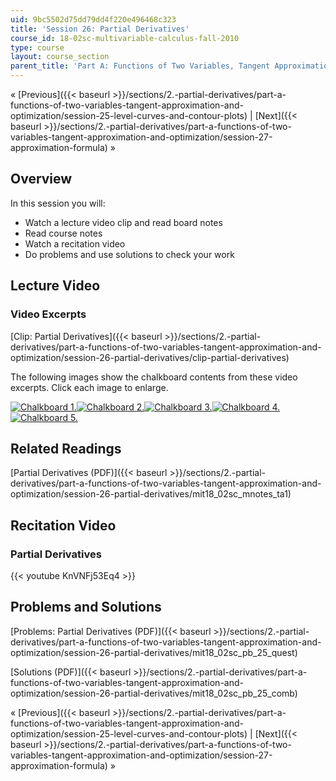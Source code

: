 ```yaml
---
uid: 9bc5502d75dd79dd4f220e496468c323
title: 'Session 26: Partial Derivatives'
course_id: 18-02sc-multivariable-calculus-fall-2010
type: course
layout: course_section
parent_title: 'Part A: Functions of Two Variables, Tangent Approximation and Optimization'
---
```


« [Previous]({{< baseurl >}}/sections/2.-partial-derivatives/part-a-functions-of-two-variables-tangent-approximation-and-optimization/session-25-level-curves-and-contour-plots) | [Next]({{< baseurl >}}/sections/2.-partial-derivatives/part-a-functions-of-two-variables-tangent-approximation-and-optimization/session-27-approximation-formula) »

Overview
--------

In this session you will:

*   Watch a lecture video clip and read board notes
*   Read course notes
*   Watch a recitation video
*   Do problems and use solutions to check your work

Lecture Video
-------------

### Video Excerpts

[Clip: Partial Derivatives]({{< baseurl >}}/sections/2.-partial-derivatives/part-a-functions-of-two-variables-tangent-approximation-and-optimization/session-26-partial-derivatives/clip-partial-derivatives)

The following images show the chalkboard contents from these video excerpts. Click each image to enlarge.

[![Chalkboard 1.](https://open-learning-course-data-production.s3.amazonaws.com/18-02sc-multivariable-calculus-fall-2010/6e75ff05ac348847cc67a5787eb4087c_MIT18_02SC_L8Brds_11a.png)](https://open-learning-course-data-production.s3.amazonaws.com/18-02sc-multivariable-calculus-fall-2010/820570fe2c9c00372755be7716b0cf54_MIT18_02SC_L8Brds_11.png "Open in a new window.")[![Chalkboard 2.](https://open-learning-course-data-production.s3.amazonaws.com/18-02sc-multivariable-calculus-fall-2010/a00a9e92425d7ef7773aff74822662cc_MIT18_02SC_L8Brds_12a.png)](https://open-learning-course-data-production.s3.amazonaws.com/18-02sc-multivariable-calculus-fall-2010/3761d65c491cde3fa58dcc7205c50eb9_MIT18_02SC_L8Brds_12.png "Open in a new window.")[![Chalkboard 3.](https://open-learning-course-data-production.s3.amazonaws.com/18-02sc-multivariable-calculus-fall-2010/3c47f2d067f88f0b71d36f162bc179be_MIT18_02SC_L8Brds_13a.png)](https://open-learning-course-data-production.s3.amazonaws.com/18-02sc-multivariable-calculus-fall-2010/0a917d5a42ed296d280b59a04de4408a_MIT18_02SC_L8Brds_13.png "Open in a new window.")[![Chalkboard 4.](https://open-learning-course-data-production.s3.amazonaws.com/18-02sc-multivariable-calculus-fall-2010/5f10ec9a9bb69f47248cf9974e2675ca_MIT18_02SC_L8Brds_14a.png)](https://open-learning-course-data-production.s3.amazonaws.com/18-02sc-multivariable-calculus-fall-2010/a789cfb3c28c4e9b85cf8ee8a8d0463a_MIT18_02SC_L8Brds_14.png "Open in a new window.")  
[![Chalkboard 5.](https://open-learning-course-data-production.s3.amazonaws.com/18-02sc-multivariable-calculus-fall-2010/a882dacf4daa9906e3d05d598e2a78a4_MIT18_02SC_L8Brds_15a.png)](https://open-learning-course-data-production.s3.amazonaws.com/18-02sc-multivariable-calculus-fall-2010/33c5cdadd994d6b09168810c590d0504_MIT18_02SC_L8Brds_15.png "Open in a new window.")

Related Readings
----------------

[Partial Derivatives (PDF)]({{< baseurl >}}/sections/2.-partial-derivatives/part-a-functions-of-two-variables-tangent-approximation-and-optimization/session-26-partial-derivatives/mit18_02sc_mnotes_ta1)

Recitation Video
----------------

### Partial Derivatives

{{< youtube KnVNFj53Eq4 >}}

Problems and Solutions
----------------------

[Problems: Partial Derivatives (PDF)]({{< baseurl >}}/sections/2.-partial-derivatives/part-a-functions-of-two-variables-tangent-approximation-and-optimization/session-26-partial-derivatives/mit18_02sc_pb_25_quest)

[Solutions (PDF)]({{< baseurl >}}/sections/2.-partial-derivatives/part-a-functions-of-two-variables-tangent-approximation-and-optimization/session-26-partial-derivatives/mit18_02sc_pb_25_comb)

« [Previous]({{< baseurl >}}/sections/2.-partial-derivatives/part-a-functions-of-two-variables-tangent-approximation-and-optimization/session-25-level-curves-and-contour-plots) | [Next]({{< baseurl >}}/sections/2.-partial-derivatives/part-a-functions-of-two-variables-tangent-approximation-and-optimization/session-27-approximation-formula) »